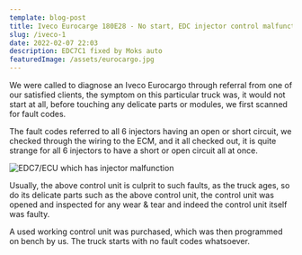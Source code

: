 ```yaml
---
template: blog-post
title: Iveco Eurocarge 180E28 - No start, EDC injector control malfunction
slug: /iveco-1
date: 2022-02-07 22:03
description: EDC7C1 fixed by Moks auto
featuredImage: /assets/eurocargo.jpg
---
```

We were called to diagnose an Iveco Eurocargo through referral from one of our satisfied clients, the symptom on this particular truck was, it would not start at all, before touching any delicate parts or modules, we first scanned for fault codes.

The fault codes referred to all 6 injectors having an open or short circuit, we checked through the wiring to the ECM, and it all checked out, it is quite strange for all 6 injectors to have a short or open circuit all at once.

![EDC7/ECU which has injector malfunction](/assets/edc7c1.jpg "EDC7")

Usually, the above control unit is culprit to such faults, as the truck ages, so do its delicate parts such as the above control unit, the control unit was opened and inspected for any wear & tear and indeed the control unit itself was faulty.

A used working control unit was purchased, which was then programmed on bench by us. The truck starts with no fault codes whatsoever.